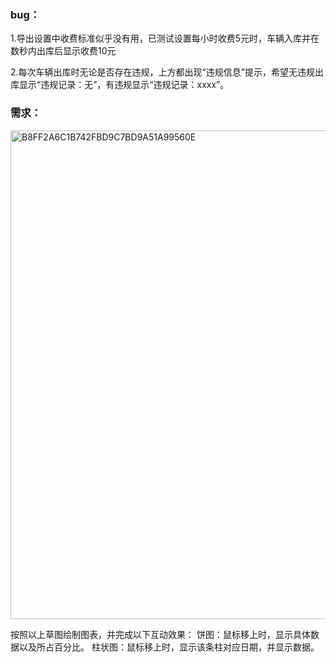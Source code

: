 ### bug：
1.导出设置中收费标准似乎没有用，已测试设置每小时收费5元时，车辆入库并在数秒内出库后显示收费10元

2.每次车辆出库时无论是否存在违规，上方都出现“违规信息”提示，希望无违规出库显示“违规记录：无”，有违规显示“违规记录：xxxx”。


### 需求：
<img width="782" alt="B8FF2A6C1B742FBD9C7BD9A51A99560E" src="https://github.com/PrinpicoTLB/CarPark/assets/89582250/5ae717c1-201a-4aa5-abbb-da98e8ca88c3">


按照以上草图绘制图表，并完成以下互动效果：
饼图：鼠标移上时，显示具体数据以及所占百分比。
柱状图：鼠标移上时，显示该条柱对应日期，并显示数据。
